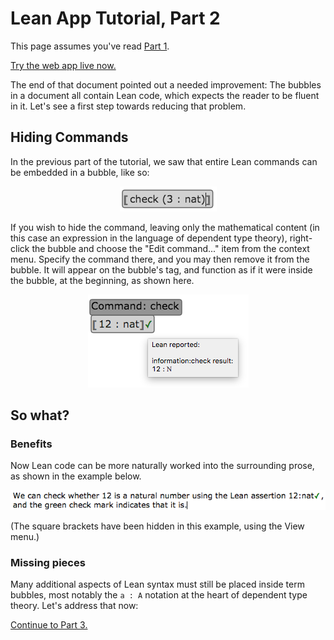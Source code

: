 
# Lean App Tutorial, Part 2

This page assumes you've read [Part 1](tutorial-1.md).

[Try the web app live now.](http://nathancarter.github.io/weblurch/app/lean-example.html)

The end of that document pointed out a needed improvement:  The bubbles in a
document all contain Lean code, which expects the reader to be fluent in it.
Let's see a first step towards reducing that problem.

## Hiding Commands

In the previous part of the tutorial, we saw that entire Lean commands can
be embedded in a bubble, like so:

<p align=center><img src='tut-1-ss-bubble.png'/></p>

If you wish to hide the command, leaving only the mathematical content (in
this case an expression in the language of dependent type theory),
right-click the bubble and choose the "Edit command..." item from the
context menu.  Specify the command there, and you may then remove it from
the bubble.  It will appear on the bubble's tag, and function as if it were
inside the bubble, at the beginning, as shown here.

<p align=center><img src='tut-2-ss-term-command.png'/></p>

## So what?

### Benefits

Now Lean code can be more naturally worked into the surrounding prose, as
shown in the example below.

<p align=center><img src='tut-2-ss-term-command-prose.png'/></p>

(The square brackets have been hidden in this example, using the View menu.)

### Missing pieces

Many additional aspects of Lean syntax must still be placed inside term
bubbles, most notably the `a : A` notation at the heart of dependent type
theory.  Let's address that now:

[Continue to Part 3.](tutorial-3.md)
